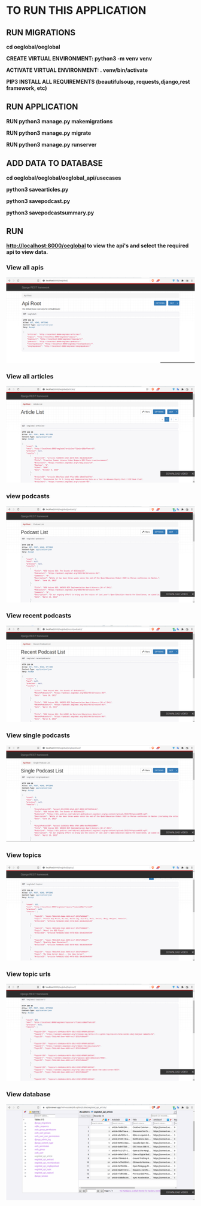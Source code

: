 # TO RUN THIS APPLICATION

## RUN MIGRATIONS

**cd oeglobal/oeglobal**

**CREATE VIRTUAL ENVIRONMENT: python3 -m venv venv**

**ACTIVATE VIRTUAL ENVIRONMENT: . venv/bin/activate**

**PIP3 INSTALL ALL REQUIREMENTS (beautifulsoup, requests,django,rest framework, etc)**

## RUN APPLICATION

**RUN python3 manage.py makemigrations**

**RUN python3 manage.py migrate**

**RUN python3 manage.py runserver**

## ADD DATA TO DATABASE

**cd oeglobal/oeglobal/oeglobal\_api/usecases**

**python3 savearticles.py**

**python3 savepodcast.py**

**python3 savepodcastsummary.py**

## RUN

**[http://localhost:8000/oeglobal](http://localhost:8000/oeglobal) to view the api&#39;s and select the required api to view data.**



### View all apis
![image info](oeglobal/pictures/apis.png)

### View all articles
![image info](oeglobal/pictures/articles.png)

### view podcasts
![image info](oeglobal/pictures/podcasts.png)

### View recent podcasts
![image info](oeglobal/pictures/recentpodcasts.png)

### View single podcasts
![image info](oeglobal/pictures/singlepodcast.png)

### View topics
![image info](oeglobal/pictures/topics.png)

### View topic urls
![image info](oeglobal/pictures/topicurls.png)

### View database
![image info](oeglobal/pictures/databases.png)
